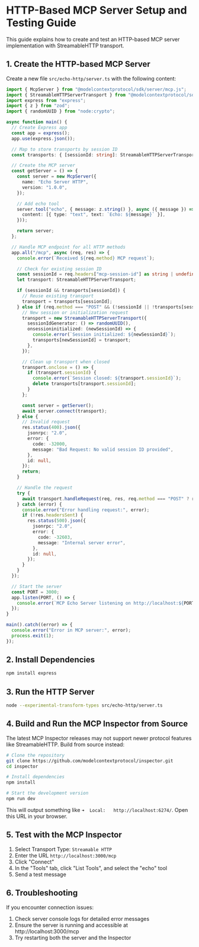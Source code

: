 # HTTP-Based MCP Server Setup and Testing Guide

This guide explains how to create and test an HTTP-based MCP server implementation with StreamableHTTP transport.

## 1. Create the HTTP-based MCP Server

Create a new file `src/echo-http/server.ts` with the following content:

```typescript
import { McpServer } from "@modelcontextprotocol/sdk/server/mcp.js";
import { StreamableHTTPServerTransport } from "@modelcontextprotocol/sdk/server/streamableHttp.js";
import express from "express";
import { z } from "zod";
import { randomUUID } from "node:crypto";

async function main() {
  // Create Express app
  const app = express();
  app.use(express.json());

  // Map to store transports by session ID
  const transports: { [sessionId: string]: StreamableHTTPServerTransport } = {};

  // Create the MCP server
  const getServer = () => {
    const server = new McpServer({
      name: "Echo Server HTTP",
      version: "1.0.0",
    });

    // Add echo tool
    server.tool("echo", { message: z.string() }, async ({ message }) => ({
      content: [{ type: "text", text: `Echo: ${message}` }],
    }));

    return server;
  };

  // Handle MCP endpoint for all HTTP methods
  app.all("/mcp", async (req, res) => {
    console.error(`Received ${req.method} MCP request`);

    // Check for existing session ID
    const sessionId = req.headers["mcp-session-id"] as string | undefined;
    let transport: StreamableHTTPServerTransport;

    if (sessionId && transports[sessionId]) {
      // Reuse existing transport
      transport = transports[sessionId];
    } else if (req.method === "POST" && (!sessionId || !transports[sessionId])) {
      // New session or initialization request
      transport = new StreamableHTTPServerTransport({
        sessionIdGenerator: () => randomUUID(),
        onsessioninitialized: (newSessionId) => {
          console.error(`Session initialized: ${newSessionId}`);
          transports[newSessionId] = transport;
        },
      });

      // Clean up transport when closed
      transport.onclose = () => {
        if (transport.sessionId) {
          console.error(`Session closed: ${transport.sessionId}`);
          delete transports[transport.sessionId];
        }
      };

      const server = getServer();
      await server.connect(transport);
    } else {
      // Invalid request
      res.status(400).json({
        jsonrpc: "2.0",
        error: {
          code: -32000,
          message: "Bad Request: No valid session ID provided",
        },
        id: null,
      });
      return;
    }

    // Handle the request
    try {
      await transport.handleRequest(req, res, req.method === "POST" ? req.body : undefined);
    } catch (error) {
      console.error("Error handling request:", error);
      if (!res.headersSent) {
        res.status(500).json({
          jsonrpc: "2.0",
          error: {
            code: -32603,
            message: "Internal server error",
          },
          id: null,
        });
      }
    }
  });

  // Start the server
  const PORT = 3000;
  app.listen(PORT, () => {
    console.error(`MCP Echo Server listening on http://localhost:${PORT}/mcp`);
  });
}

main().catch((error) => {
  console.error("Error in MCP server:", error);
  process.exit(1);
});
```

## 2. Install Dependencies

```bash
npm install express
```

## 3. Run the HTTP Server

```bash
node --experimental-transform-types src/echo-http/server.ts
```

## 4. Build and Run the MCP Inspector from Source

The latest MCP Inspector releases may not support newer protocol features like StreamableHTTP. Build from source instead:

```bash
# Clone the repository
git clone https://github.com/modelcontextprotocol/inspector.git
cd inspector

# Install dependencies
npm install

# Start the development version
npm run dev
```

This will output something like `➜  Local:   http://localhost:6274/`. Open this URL in your browser.

## 5. Test with the MCP Inspector

1. Select Transport Type: `Streamable HTTP`
2. Enter the URL `http://localhost:3000/mcp`
3. Click "Connect"
4. In the "Tools" tab, click "List Tools", and select the "echo" tool
5. Send a test message

## 6. Troubleshooting

If you encounter connection issues:

1. Check server console logs for detailed error messages
2. Ensure the server is running and accessible at http://localhost:3000/mcp
3. Try restarting both the server and the Inspector
